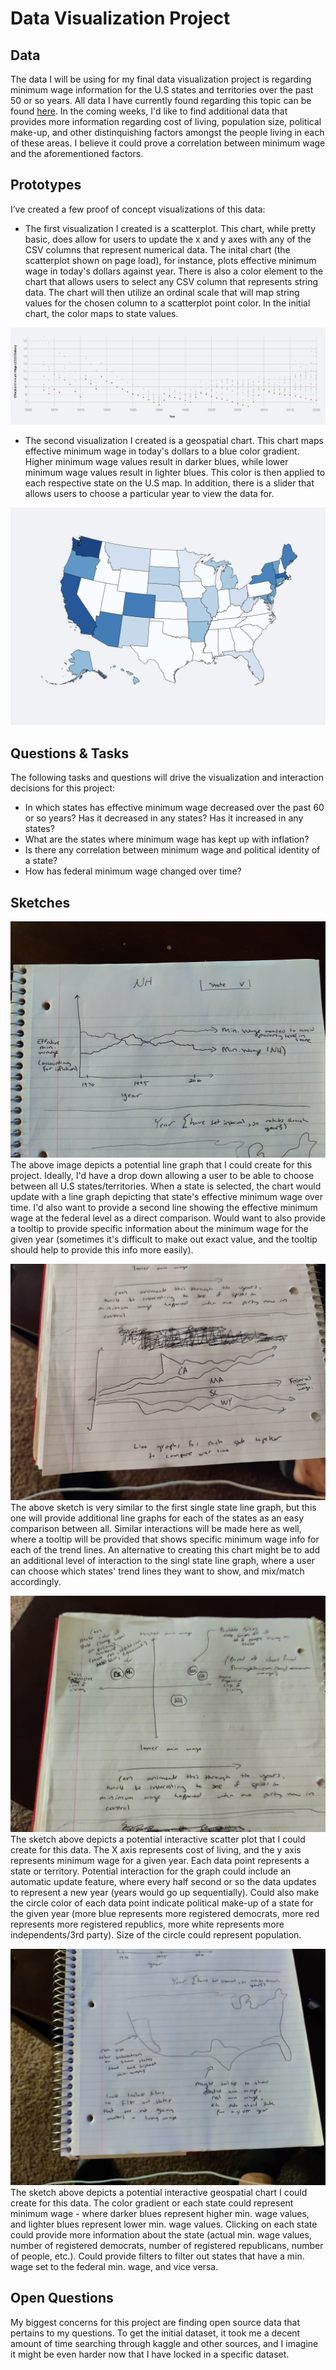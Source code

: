 # Data Visualization Project

## Data

The data I will be using for my final data visualization project is regarding minimum wage information for the U.S states and territories over the past 50 or so years. All data I have currently found regarding this topic can be found [here](https://gist.github.com/apetit2/212a7cd715f8ba34eb637d014fffb12f). In the coming weeks, I'd like to find additional data that provides more information regarding cost of living, population size, political make-up, and other distinquishing factors amongst the people living in each of these areas. I believe it could prove a correlation between minimum wage and the aforementioned factors.

## Prototypes

I’ve created a few proof of concept visualizations of this data:

- The first visualization I created is a scatterplot. This chart, while pretty basic, does allow for users to update the x and y axes with any of the CSV columns that represent numerical data. The inital chart (the scatterplot shown on page load), for instance, plots effective minimum wage in today's dollars against year. There is also a color element to the chart that allows users to select any CSV column that represents string data. The chart will then utilize an ordinal scale that will map string values for the chosen column to a scatterplot point color. In the initial chart, the color maps to state values. 

[![Min. Wage Scatter Plot](./img/scatterplot.png)](https://apetit2.github.io/cs573-load-data/#/minimum-wage/scatter-plot)

- The second visualization I created is a geospatial chart. This chart maps effective minimum wage in today's dollars to a blue color gradient. Higher minimum wage values result in darker blues, while lower minimum wage values result in lighter blues. This color is then applied to each respective state on the U.S map. In addition, there is a slider that allows users to choose a particular year to view the data for.

[![Min. Wage Geospatial Chart](./img/geospatial.png)](https://apetit2.github.io/cs573-load-data/#/minimum-wage/topography)

## Questions & Tasks

The following tasks and questions will drive the visualization and interaction decisions for this project:

 * In which states has effective minimum wage decreased over the past 60 or so years? Has it decreased in any states? Has it increased in any states?
 * What are the states where minimum wage has kept up with inflation?
 * Is there any correlation between minimum wage and political identity of a state?
 * How has federal minimum wage changed over time?

## Sketches

![Simple Line Graph Sketch](./img/single-line-graph-sketch.jpeg)
The above image depicts a potential line graph that I could create for this project. Ideally, I'd have a drop down allowing a user to be able to choose between all U.S states/territories. When a state is selected, the chart would update with a line graph depicting that state's effective minimum wage over time. I'd also want to provide a second line showing the effective minimum wage at the federal level as a direct comparison. Would want to also provide a tooltip to provide specific information about the minimum wage for the given year (sometimes it's difficult to make out exact value, and the tooltip should help to provide this info more easily).

![Multi-Line Graph Sketch](./img/multi-line-graph-sketch.jpeg)
The above sketch is very similar to the first single state line graph, but this one will provide additional line graphs for each of the states as an easy comparison between all. Similar interactions will be made here as well, where a tooltip will be provided that shows specific minimum wage info for each of the trend lines. An alternative to creating this chart might be to add an additional level of interaction to the singl state line graph, where a user can choose which states' trend lines they want to show, and mix/match accordingly.

![Scatter Plot Sketch](./img/scatterplot-sketch.jpeg)
The sketch above depicts a potential interactive scatter plot that I could create for this data. The X axis represents cost of living, and the y axis represents minimum wage for a given year. Each data point represents a state or territory. Potential interaction for the graph could include an automatic update feature, where every half second or so the data updates to represent a new year (years would go up sequentially). Could also make the circle color of each data point indicate political make-up of a state for the given year (more blue represents more registered democrats, more red represents more registered republics, more white represents more independents/3rd party). Size of the circle could represent population.

![Geospatial Sketch](./img/geospatial-sketch.jpeg)
The sketch above depicts a potential interactive geospatial chart I could create for this data. The color gradient or each state could represent minimum wage - where darker blues represent higher min. wage values, and lighter blues represent lower min. wage values. Clicking on each state could provide more information about the state (actual min. wage values, number of registered democrats, number of registered republicans, number of people, etc.). Could provide filters to filter out states that have a min. wage set to the federal min. wage, and vice versa.

## Open Questions

My biggest concerns for this project are finding open source data that pertains to my questions. To get the initial dataset, it took me a decent amount of time searching through kaggle and other sources, and I imagine it might be even harder now that I have locked in a specific dataset. 
